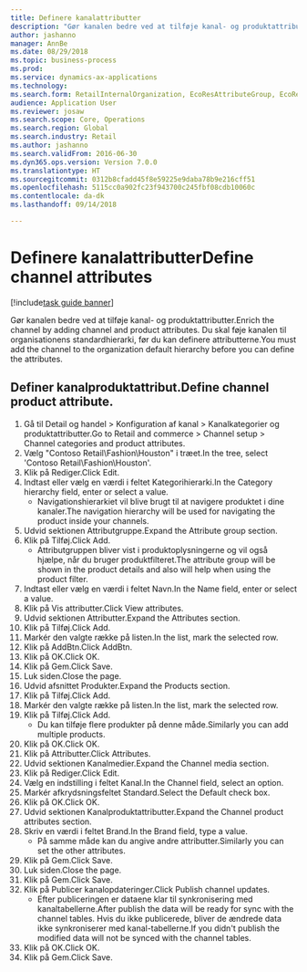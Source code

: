 ```yaml
--- 
title: Definere kanalattributter
description: "Gør kanalen bedre ved at tilføje kanal- og produktattributter."
author: jashanno
manager: AnnBe
ms.date: 08/29/2018
ms.topic: business-process
ms.prod: 
ms.service: dynamics-ax-applications
ms.technology: 
ms.search.form: RetailInternalOrganization, EcoResAttributeGroup, EcoResAttributeGroupAttribute, RetailAddChannelItems, RetailCatalogProductAttributeValue, RetailMedia
audience: Application User
ms.reviewer: josaw
ms.search.scope: Core, Operations
ms.search.region: Global
ms.search.industry: Retail
ms.author: jashanno
ms.search.validFrom: 2016-06-30
ms.dyn365.ops.version: Version 7.0.0
ms.translationtype: HT
ms.sourcegitcommit: 0312b8cfadd45f8e59225e9daba78b9e216cff51
ms.openlocfilehash: 5115cc0a902fc23f943700c245fbf08cdb10060c
ms.contentlocale: da-dk
ms.lasthandoff: 09/14/2018

---
```

# <a name="define-channel-attributes"></a><span data-ttu-id="c7552-103">Definere kanalattributter</span><span class="sxs-lookup"><span data-stu-id="c7552-103">Define channel attributes</span></span>

[!include[task guide banner](../includes/task-guide-banner.md)]

<span data-ttu-id="c7552-104">Gør kanalen bedre ved at tilføje kanal- og produktattributter.</span><span class="sxs-lookup"><span data-stu-id="c7552-104">Enrich the channel by adding channel and product attributes.</span></span> <span data-ttu-id="c7552-105">Du skal føje kanalen til organisationens standardhierarki, før du kan definere attributterne.</span><span class="sxs-lookup"><span data-stu-id="c7552-105">You must add the channel to the organization default hierarchy before you can define the attributes.</span></span>


## <a name="define-channel-product-attribute"></a><span data-ttu-id="c7552-106">Definer kanalproduktattribut.</span><span class="sxs-lookup"><span data-stu-id="c7552-106">Define channel product attribute.</span></span>
1. <span data-ttu-id="c7552-107">Gå til Detail og handel > Konfiguration af kanal > Kanalkategorier og produktattributter.</span><span class="sxs-lookup"><span data-stu-id="c7552-107">Go to Retail and commerce > Channel setup > Channel categories and product attributes.</span></span>
2. <span data-ttu-id="c7552-108">Vælg "Contoso Retail\Fashion\Houston" i træet.</span><span class="sxs-lookup"><span data-stu-id="c7552-108">In the tree, select 'Contoso Retail\Fashion\Houston'.</span></span>
3. <span data-ttu-id="c7552-109">Klik på Rediger.</span><span class="sxs-lookup"><span data-stu-id="c7552-109">Click Edit.</span></span>
4. <span data-ttu-id="c7552-110">Indtast eller vælg en værdi i feltet Kategorihierarki.</span><span class="sxs-lookup"><span data-stu-id="c7552-110">In the Category hierarchy field, enter or select a value.</span></span>
    * <span data-ttu-id="c7552-111">Navigationshierarkiet vil blive brugt til at navigere produktet i dine kanaler.</span><span class="sxs-lookup"><span data-stu-id="c7552-111">The navigation hierarchy will be used for navigating the product inside your channels.</span></span>  
5. <span data-ttu-id="c7552-112">Udvid sektionen Attributgruppe.</span><span class="sxs-lookup"><span data-stu-id="c7552-112">Expand the Attribute group section.</span></span>
6. <span data-ttu-id="c7552-113">Klik på Tilføj.</span><span class="sxs-lookup"><span data-stu-id="c7552-113">Click Add.</span></span>
    * <span data-ttu-id="c7552-114">Attributgruppen bliver vist i produktoplysningerne og vil også hjælpe, når du bruger produktfilteret.</span><span class="sxs-lookup"><span data-stu-id="c7552-114">The attribute group will be shown in the product details and also will help when using the product filter.</span></span>  
7. <span data-ttu-id="c7552-115">Indtast eller vælg en værdi i feltet Navn.</span><span class="sxs-lookup"><span data-stu-id="c7552-115">In the Name field, enter or select a value.</span></span>
8. <span data-ttu-id="c7552-116">Klik på Vis attributter.</span><span class="sxs-lookup"><span data-stu-id="c7552-116">Click View attributes.</span></span>
9. <span data-ttu-id="c7552-117">Udvid sektionen Attributter.</span><span class="sxs-lookup"><span data-stu-id="c7552-117">Expand the Attributes section.</span></span>
10. <span data-ttu-id="c7552-118">Klik på Tilføj.</span><span class="sxs-lookup"><span data-stu-id="c7552-118">Click Add.</span></span>
11. <span data-ttu-id="c7552-119">Markér den valgte række på listen.</span><span class="sxs-lookup"><span data-stu-id="c7552-119">In the list, mark the selected row.</span></span>
12. <span data-ttu-id="c7552-120">Klik på AddBtn.</span><span class="sxs-lookup"><span data-stu-id="c7552-120">Click AddBtn.</span></span>
13. <span data-ttu-id="c7552-121">Klik på OK.</span><span class="sxs-lookup"><span data-stu-id="c7552-121">Click OK.</span></span>
14. <span data-ttu-id="c7552-122">Klik på Gem.</span><span class="sxs-lookup"><span data-stu-id="c7552-122">Click Save.</span></span>
15. <span data-ttu-id="c7552-123">Luk siden.</span><span class="sxs-lookup"><span data-stu-id="c7552-123">Close the page.</span></span>
16. <span data-ttu-id="c7552-124">Udvid afsnittet Produkter.</span><span class="sxs-lookup"><span data-stu-id="c7552-124">Expand the Products section.</span></span>
17. <span data-ttu-id="c7552-125">Klik på Tilføj.</span><span class="sxs-lookup"><span data-stu-id="c7552-125">Click Add.</span></span>
18. <span data-ttu-id="c7552-126">Markér den valgte række på listen.</span><span class="sxs-lookup"><span data-stu-id="c7552-126">In the list, mark the selected row.</span></span>
19. <span data-ttu-id="c7552-127">Klik på Tilføj.</span><span class="sxs-lookup"><span data-stu-id="c7552-127">Click Add.</span></span>
    * <span data-ttu-id="c7552-128">Du kan tilføje flere produkter på denne måde.</span><span class="sxs-lookup"><span data-stu-id="c7552-128">Similarly you can add multiple products.</span></span>  
20. <span data-ttu-id="c7552-129">Klik på OK.</span><span class="sxs-lookup"><span data-stu-id="c7552-129">Click OK.</span></span>
21. <span data-ttu-id="c7552-130">Klik på Attributter.</span><span class="sxs-lookup"><span data-stu-id="c7552-130">Click Attributes.</span></span>
22. <span data-ttu-id="c7552-131">Udvid sektionen Kanalmedier.</span><span class="sxs-lookup"><span data-stu-id="c7552-131">Expand the Channel media section.</span></span>
23. <span data-ttu-id="c7552-132">Klik på Rediger.</span><span class="sxs-lookup"><span data-stu-id="c7552-132">Click Edit.</span></span>
24. <span data-ttu-id="c7552-133">Vælg en indstilling i feltet Kanal.</span><span class="sxs-lookup"><span data-stu-id="c7552-133">In the Channel field, select an option.</span></span>
25. <span data-ttu-id="c7552-134">Markér afkrydsningsfeltet Standard.</span><span class="sxs-lookup"><span data-stu-id="c7552-134">Select the Default check box.</span></span>
26. <span data-ttu-id="c7552-135">Klik på OK.</span><span class="sxs-lookup"><span data-stu-id="c7552-135">Click OK.</span></span>
27. <span data-ttu-id="c7552-136">Udvid sektionen Kanalproduktattributter.</span><span class="sxs-lookup"><span data-stu-id="c7552-136">Expand the Channel product attributes section.</span></span>
28. <span data-ttu-id="c7552-137">Skriv en værdi i feltet Brand.</span><span class="sxs-lookup"><span data-stu-id="c7552-137">In the Brand field, type a value.</span></span>
    * <span data-ttu-id="c7552-138">På samme måde kan du angive andre attributter.</span><span class="sxs-lookup"><span data-stu-id="c7552-138">Similarly you can set the other attributes.</span></span>  
29. <span data-ttu-id="c7552-139">Klik på Gem.</span><span class="sxs-lookup"><span data-stu-id="c7552-139">Click Save.</span></span>
30. <span data-ttu-id="c7552-140">Luk siden.</span><span class="sxs-lookup"><span data-stu-id="c7552-140">Close the page.</span></span>
31. <span data-ttu-id="c7552-141">Klik på Gem.</span><span class="sxs-lookup"><span data-stu-id="c7552-141">Click Save.</span></span>
32. <span data-ttu-id="c7552-142">Klik på Publicer kanalopdateringer.</span><span class="sxs-lookup"><span data-stu-id="c7552-142">Click Publish channel updates.</span></span>
    * <span data-ttu-id="c7552-143">Efter publiceringen er dataene klar til synkronisering med kanaltabellerne.</span><span class="sxs-lookup"><span data-stu-id="c7552-143">After publish the data will be ready for sync with the channel tables.</span></span> <span data-ttu-id="c7552-144">Hvis du ikke publicerede, bliver de ændrede data ikke synkroniserer med kanal-tabellerne.</span><span class="sxs-lookup"><span data-stu-id="c7552-144">If you didn't publish the modified data will not be synced with the channel tables.</span></span>  
33. <span data-ttu-id="c7552-145">Klik på OK.</span><span class="sxs-lookup"><span data-stu-id="c7552-145">Click OK.</span></span>
34. <span data-ttu-id="c7552-146">Klik på Gem.</span><span class="sxs-lookup"><span data-stu-id="c7552-146">Click Save.</span></span>



